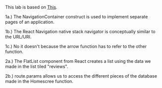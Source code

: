 This lab is based on [This](https://reactnavigation.org/docs/getting-started).

1a.) The NavigationContainer construct is used to implement separate pages of an application.

1b.) The React Navigation native stack navigator is conceptually similar to the URL/URI.

1c.) No it doesn't because the arrow function has to refer to the other function.

2a.) The FlatList component from React creates a list using the data we made in the list tiled "reviews".

2b.) route.params allows us to access the different pieces of the database made in the Homescree function.
